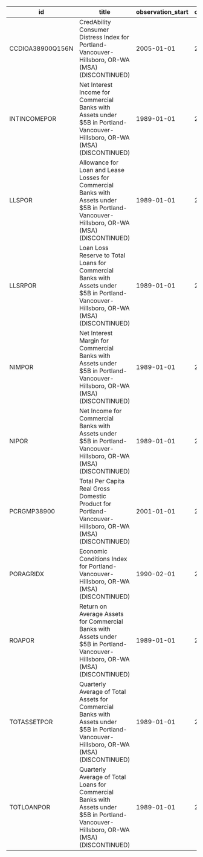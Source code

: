 | id               | title                                                                                                                                      | observation_start   | observation_end   |
|------------------|--------------------------------------------------------------------------------------------------------------------------------------------|---------------------|-------------------|
| CCDIOA38900Q156N | CredAbility Consumer Distress Index for Portland-Vancouver-Hillsboro, OR-WA (MSA) (DISCONTINUED)                                           | 2005-01-01          | 2013-01-01        |
| INTINCOMEPOR     | Net Interest Income for Commercial Banks with Assets under $5B in Portland-Vancouver-Hillsboro, OR-WA (MSA) (DISCONTINUED)                 | 1989-01-01          | 2020-07-01        |
| LLSPOR           | Allowance for Loan and Lease Losses for Commercial Banks with Assets under $5B in Portland-Vancouver-Hillsboro, OR-WA (MSA) (DISCONTINUED) | 1989-01-01          | 2020-07-01        |
| LLSRPOR          | Loan Loss Reserve to Total Loans for Commercial Banks with Assets under $5B in Portland-Vancouver-Hillsboro, OR-WA (MSA) (DISCONTINUED)    | 1989-01-01          | 2020-07-01        |
| NIMPOR           | Net Interest Margin for Commercial Banks with Assets under $5B in Portland-Vancouver-Hillsboro, OR-WA (MSA) (DISCONTINUED)                 | 1989-01-01          | 2020-07-01        |
| NIPOR            | Net Income for Commercial Banks with Assets under $5B in Portland-Vancouver-Hillsboro, OR-WA (MSA) (DISCONTINUED)                          | 1989-01-01          | 2020-07-01        |
| PCRGMP38900      | Total Per Capita Real Gross Domestic Product for Portland-Vancouver-Hillsboro, OR-WA (MSA) (DISCONTINUED)                                  | 2001-01-01          | 2017-01-01        |
| PORAGRIDX        | Economic Conditions Index for Portland-Vancouver-Hillsboro, OR-WA (MSA) (DISCONTINUED)                                                     | 1990-02-01          | 2019-12-01        |
| ROAPOR           | Return on Average Assets for Commercial Banks with Assets under $5B in Portland-Vancouver-Hillsboro, OR-WA (MSA) (DISCONTINUED)            | 1989-01-01          | 2020-07-01        |
| TOTASSETPOR      | Quarterly Average of Total Assets for Commercial Banks with Assets under $5B in Portland-Vancouver-Hillsboro, OR-WA (MSA) (DISCONTINUED)   | 1989-01-01          | 2020-07-01        |
| TOTLOANPOR       | Quarterly Average of Total Loans for Commercial Banks with Assets under $5B in Portland-Vancouver-Hillsboro, OR-WA (MSA) (DISCONTINUED)    | 1989-01-01          | 2020-07-01        |